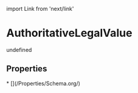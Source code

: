 import Link from 'next/link'
# AuthoritativeLegalValue

undefined

## Properties

<Grid>
* [](/Properties/Schema.org/)

</Grid>

